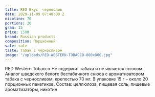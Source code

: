 ```yaml
---
title: RED Вкус  чернослив
date: 2020-11-09 07:48:00 Z
nicotine: 70
portions: 20
gram: 15
price: 1500
brand: Russian products
composition: Порционный
sale: sale
taste: Табак с черносливом
image: "/uploads/RED-WESTERN-TOBACCO-800x800.jpg"
---
```


 RED Western Tobacco Не содержит табака и не является снюсом. Аналог шведского белого бестабачного снюса с ароматизатором табака с черносливом, крепостью 70 мг. В упаковке 15 г – около 20 порционных пакетиков. Состав: целлюлоза, пищевая соль, пищевые ароматизаторы, никотин